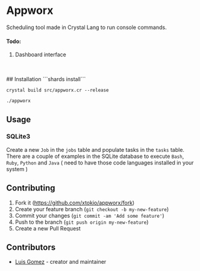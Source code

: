 # Appworx

Scheduling tool made in Crystal Lang to run console commands.
#### Todo:
1. Dashboard interface
<br>
<br>
## Installation
```shards install```

```crystal build src/appworx.cr --release```

```./appworx```


## Usage

### SQLite3
Create a new `Job` in the `jobs` table and populate tasks in the `tasks` table. There are a couple of examples in the SQLite database to execute `Bash`, `Ruby`, `Python` and `Java` ( need to have those code languages installed in your system )

## Contributing

1. Fork it (<https://github.com/xtokio/appworx/fork>)
2. Create your feature branch (`git checkout -b my-new-feature`)
3. Commit your changes (`git commit -am 'Add some feature'`)
4. Push to the branch (`git push origin my-new-feature`)
5. Create a new Pull Request

## Contributors

- [Luis Gomez](https://github.com/xtokio) - creator and maintainer

